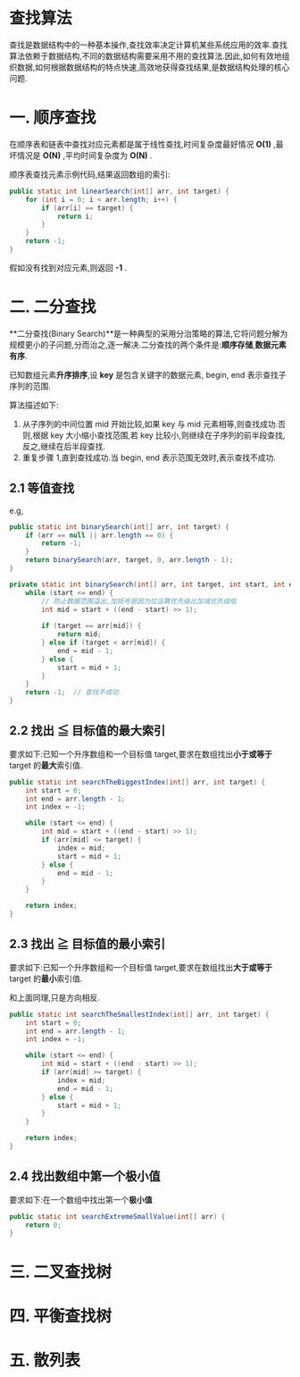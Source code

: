 # 查找算法

查找是数据结构中的一种基本操作,查找效率决定计算机某些系统应用的效率.查找算法依赖于数据结构,不同的数据结构需要采用不用的查找算法.因此,如何有效地组织数据,如何根据数据结构的特点快速,高效地获得查找结果,是数据结构处理的核心问题.

# 一. 顺序查找

在顺序表和链表中查找对应元素都是属于线性查找,时间复杂度最好情况 **O(1)** ,最坏情况是 **O(N)** ,平均时间复杂度为 **O(N)** .

顺序表查找元素示例代码,结果返回数组的索引:

```java
public static int linearSearch(int[] arr, int target) {
    for (int i = 0; i < arr.length; i++) {
        if (arr[i] == target) {
            return i;
        }
    }
    return -1;
}
```

假如没有找到对应元素,则返回 **-1** .

# 二. 二分查找

**二分查找(Binary Search)**是一种典型的采用分治策略的算法,它将问题分解为规模更小的子问题,分而治之,逐一解决.二分查找的两个条件是:**顺序存储**,**数据元素有序**.

已知数组元素**升序排序**,设 **key** 是包含关键字的数据元素, begin, end 表示查找子序列的范围.

算法描述如下:

1. 从子序列的中间位置 mid 开始比较,如果 key 与 mid 元素相等,则查找成功.否则,根据 key 大小缩小查找范围,若 key 比较小,则继续在子序列的前半段查找,反之,继续在后半段查找.
2. 重复步骤 1,直到查找成功.当 begin, end 表示范围无效时,表示查找不成功.

## 2.1 等值查找

e.g,

```java
public static int binarySearch(int[] arr, int target) {
    if (arr == null || arr.length == 0) {
        return -1;
    }
    return binarySearch(arr, target, 0, arr.length - 1);
}

private static int binarySearch(int[] arr, int target, int start, int end) {
    while (start <= end) {
        // 防止数据范围溢出,加括号是因为位运算优先级比加减优先级低
    	int mid = start + ((end - start) >> 1);
        
        if (target == arr[mid]) {
            return mid;
        } else if (target < arr[mid]) {
            end = mid - 1;
        } else {
            start = mid + 1;
        }
    } 
    return -1;  // 查找不成功
}
```



## 2.2 找出 ≦ 目标值的最大索引

要求如下:已知一个升序数组和一个目标值 target,要求在数组找出**小于或等于** target 的**最大**索引值.

```java
public static int searchTheBiggestIndex(int[] arr, int target) {
    int start = 0;
    int end = arr.length - 1;
    int index = -1;

    while (start <= end) {
        int mid = start + ((end - start) >> 1);
        if (arr[mid] <= target) {
            index = mid;
            start = mid + 1;
        } else {
            end = mid - 1;
        }
    }

    return index;
}
```



## 2.3 找出 ≧ 目标值的最小索引

要求如下:已知一个升序数组和一个目标值 target,要求在数组找出**大于或等于** target 的**最小**索引值.

和上面同理,只是方向相反.

```java
public static int searchTheSmallestIndex(int[] arr, int target) {
    int start = 0;
    int end = arr.length - 1;
    int index = -1;

    while (start <= end) {
        int mid = start + ((end - start) >> 1);
        if (arr[mid] >= target) {
            index = mid;
            end = mid - 1;
        } else {
            start = mid + 1;
        }
    }

    return index;
}
```



## 2.4 找出数组中第一个极小值

要求如下:在一个数组中找出第一个**极小值**

```java
public static int searchExtremeSmallValue(int[] arr) {
    return 0;
}
```





# 三. 二叉查找树



# 四. 平衡查找树



# 五. 散列表

